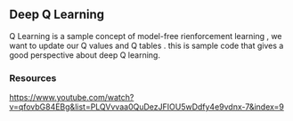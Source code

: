 ## Deep Q Learning 
Q Learning is a sample concept of model-free rienforcement learning , we want to update our Q values and Q tables . this is sample code that gives a good perspective about deep Q learning. 

### Resources
https://www.youtube.com/watch?v=qfovbG84EBg&list=PLQVvvaa0QuDezJFIOU5wDdfy4e9vdnx-7&index=9

